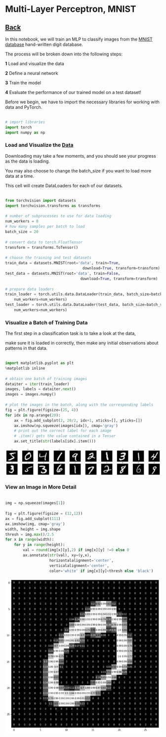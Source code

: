 # Multi-Layer Perceptron, MNIST

## [Back](../README.md)

In this notebook, we will train an MLP to classify images from the [MNIST database](http://yann.lecun.com/exdb/mnist/) hand-written digit database.

The process will be broken down into the following steps:

__1__ Load and visualize the data

__2__ Define a neural network

__3__ Train the model

__4__ Evaluate the performance of our trained model on a test dataset!

Before we begin, we have to import the necessary libraries for working with data and PyTorch.

```py

# import libraries
import torch
import numpy as np

```

### Load and Visualize the [Data](http://pytorch.org/docs/stable/torchvision/datasets.html)

Downloading may take a few moments, and you should see your progress as the data is loading.

You may also choose to change the batch_size if you want to load more data at a time.

This cell will create DataLoaders for each of our datasets.

```py

from torchvision import datasets
import torchvision.transforms as transforms

# number of subprocesses to use for data loading
num_workers = 0
# how many samples per batch to load
batch_size = 20

# convert data to torch.FloatTensor
transform = transforms.ToTensor()

# choose the training and test datasets
train_data = datasets.MNIST(root='data', train=True,
                                   download=True, transform=transform)
test_data = datasets.MNIST(root='data', train=False,
                                  download=True, transform=transform)

# prepare data loaders
train_loader = torch.utils.data.DataLoader(train_data, batch_size=batch_size,
    num_workers=num_workers)
test_loader = torch.utils.data.DataLoader(test_data, batch_size=batch_size, 
    num_workers=num_workers)

```

### Visualize a Batch of Training Data

The first step in a classification task is to take a look at the data,

make sure it is loaded in correctly, then make any initial observations about patterns in that data.

```py

import matplotlib.pyplot as plt
%matplotlib inline
    
# obtain one batch of training images
dataiter = iter(train_loader)
images, labels = dataiter.next()
images = images.numpy()

# plot the images in the batch, along with the corresponding labels
fig = plt.figure(figsize=(25, 4))
for idx in np.arange(20):
    ax = fig.add_subplot(2, 20/2, idx+1, xticks=[], yticks=[])
    ax.imshow(np.squeeze(images[idx]), cmap='gray')
    # print out the correct label for each image
    # .item() gets the value contained in a Tensor
    ax.set_title(str(labels[idx].item()))

```

![num](../img/num.png)

### View an Image in More Detail

```py

img = np.squeeze(images[1])

fig = plt.figure(figsize = (12,12)) 
ax = fig.add_subplot(111)
ax.imshow(img, cmap='gray')
width, height = img.shape
thresh = img.max()/2.5
for x in range(width):
    for y in range(height):
        val = round(img[x][y],2) if img[x][y] !=0 else 0
        ax.annotate(str(val), xy=(y,x),
                    horizontalalignment='center',
                    verticalalignment='center',
                    color='white' if img[x][y]<thresh else 'black')

```

![md num](../img/mdnum.png)
